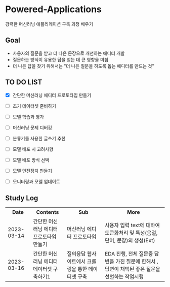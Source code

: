 # Powered-Applications
강력한 머신러닝 애플리케이션 구축 과정 배우기

## Goal
- 사용자의 질문을 받고 더 나은 문장으로 개선하는 에디터 개발
- 질문하는 방식이 유용한 답을 얻는 데 큰 영향을 미침
- 더 나은 답을 찾기 위해서는 "더 나은 질문을 하도록 돕는 에디터를 만드는 것"

## TO DO LIST

- [X] 간단한 머신러닝 에디터 프로토타입 만들기
- [ ] 초기 데이터셋 준비하기
- [ ] 모델 학습과 평가
- [ ] 머신러닝 문제 디버깅
- [ ] 분류기를 사용한 글쓰기 추천
- [ ] 모델 배포 시 고려사항
- [ ] 모델 배포 방식 선택
- [ ] 모델 안전장치 만들기
- [ ] 모니터링과 모델 업데이트


## Study Log
<div>
<table>
  <th> Date </th>
  <th> Contents </th>
  <th> Sub </th>
  <th> More </th>
  <tr>
    <td>2023-03-14</td>
    <td> 간단한 머신러닝 에디터<br>프로토타입 만들기 </td>
    <td> 
        머신러닝 에디터 프로토타입
    </td>
    <td> 사용자 입력 text에 대하여 토큰화처리 및 특성(음절, 단어, 문장)의 생성(Ext) </td>
  </tr>
  <tr>
    <td>2023-03-16</td>
    <td> 간단한 머신러닝 에디터<br>데이터셋 구축하기1 </td>
    <td> 
        질의응답 웹사이트에서 크롤링을 통한 데이터셋 구축
    </td>
    <td> EDA 진행, 전체 질문중 답변을 가진 질문에 한해서 , 답변이 채택된 좋은 질문을 선별하는 작업시행 </td>
  </tr>
</table>
</div> 
